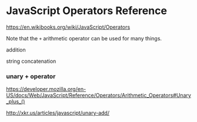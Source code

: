 # JavaScript Operators Reference

https://en.wikibooks.org/wiki/JavaScript/Operators



Note that the `+` arithmetic operator can be used for many things.

addition

string concatenation


### unary + operator

https://developer.mozilla.org/en-US/docs/Web/JavaScript/Reference/Operators/Arithmetic_Operators#Unary_plus_()

http://xkr.us/articles/javascript/unary-add/
